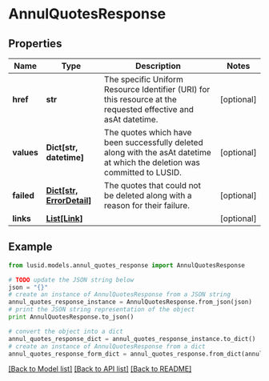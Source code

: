 # AnnulQuotesResponse


## Properties
Name | Type | Description | Notes
------------ | ------------- | ------------- | -------------
**href** | **str** | The specific Uniform Resource Identifier (URI) for this resource at the requested effective and asAt datetime. | [optional] 
**values** | **Dict[str, datetime]** | The quotes which have been successfully deleted along with the asAt datetime at which the deletion was committed to LUSID. | [optional] 
**failed** | [**Dict[str, ErrorDetail]**](ErrorDetail.md) | The quotes that could not be deleted along with a reason for their failure. | [optional] 
**links** | [**List[Link]**](Link.md) |  | [optional] 

## Example

```python
from lusid.models.annul_quotes_response import AnnulQuotesResponse

# TODO update the JSON string below
json = "{}"
# create an instance of AnnulQuotesResponse from a JSON string
annul_quotes_response_instance = AnnulQuotesResponse.from_json(json)
# print the JSON string representation of the object
print AnnulQuotesResponse.to_json()

# convert the object into a dict
annul_quotes_response_dict = annul_quotes_response_instance.to_dict()
# create an instance of AnnulQuotesResponse from a dict
annul_quotes_response_form_dict = annul_quotes_response.from_dict(annul_quotes_response_dict)
```
[[Back to Model list]](../README.md#documentation-for-models) [[Back to API list]](../README.md#documentation-for-api-endpoints) [[Back to README]](../README.md)


